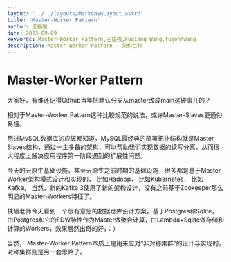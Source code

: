 ```yaml
---
layout: '../../layouts/MarkdownLayout.astro'
title: 'Master-Worker Pattern'
author: 王福强
date: 2023-09-09
keywords: Master-Worker Pattern,王福强,Fuqiang Wang,fujohnwang
description: Master-Worker Pattern - 架构百科
---
```


# Master-Worker Pattern

大家好，有谁还记得Github当年把默认分支从master改成main这破事儿的？

相对于Master-Worker Pattern这种比较规范的说法，或许Master-Slaves更通俗易懂。

用过MySQL数据库的应该都知道，MySQL最经典的部署拓扑结构就是Master Slaves结构，通过一主多备的架构，可以帮助我们实现数据的读写分离，从而很大程度上解决应用程序第一阶段遇到的扩展性问题。

今天的云原生基础设施，甚至云原生之前时期的基础设施，很多都是基于Master-Worker架构模式设计和实现的， 比如Hadoop， 比如Kubernetes， 比如Kafka， 当然，新的Kafka 3使用了新的架构设计，没有之前基于Zookeeper那么明显的Master-Workers特征了。

扶墙老师今天看到一个很有意思的数据仓库设计方案，基于Postgres和Sqlite， 由Postgres和它的FDW特性作为Master做聚合计算，由Lambda+Sqlite做存储和计算的Workers，效果居然出奇的好，：）

当然， Master-Worker Pattern本质上是用来应对“非对称集群”的设计与实现的，对称集群则是另一套思路了。

